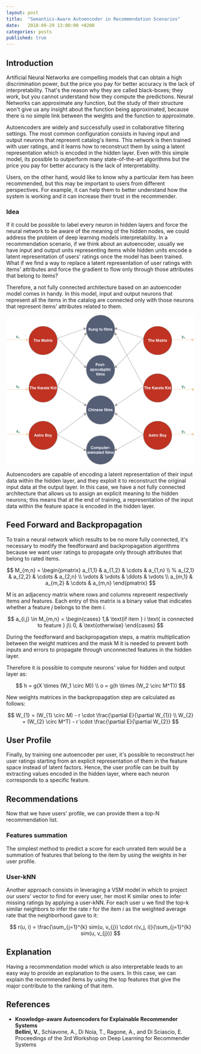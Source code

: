 ```yaml
---
layout: post
title:  "Semantics-Aware Autoencoder in Recommendation Scenarios"
date:   2018-09-29 13:00:00 +0200
categories: posts
published: true
---
```


## Introduction

Artificial Neural Networks are compelling models that can obtain a high discrimination power, but the price you pay for better accuracy is the lack of interpretability. That's the reason why they are called black-boxes; they work, but you cannot understand how they compute the predictions. Neural Networks can approximate any function, but the study of their structure won't give us any insight about the function being approximated, because there is no simple link between the weights and the function to approximate.

Autoencoders are widely and successfully used in collaborative filtering settings. The most common configuration consists in having input and output neurons that represent catalog's items. This network is then trained with user ratings, and it learns how to reconstruct them by using a latent representation which is encoded in the hidden layer. Even with this simple model, its possible to outperform many state-of-the-art algorithms but the price you pay for better accuracy is the lack of interpretability.

Users, on the other hand, would like to know why a particular item has been recommended, but this may be important to users from different perspectives. For example, it can help them to better understand how the system is working and it can increase their trust in the recommender.

### Idea

If it could be possible to label every neuron in hidden layers and force the neural network to be aware of the meaning of the hidden nodes, we could address the problem of deep learning models interpretability. In a recommendation scenario, if we think about an autoencoder, usually we have input and output units representing items while hidden units encode a latent representation of users' ratings once the model has been trained. What if we find a way to replace a latent representation of user ratings with items' attributes and force the gradient to flow only through those attributes that belong to items?

Therefore, a not fully connected architecture based on an autoencoder model comes in handy. In this model, input and output neurons that represent all the items in the catalog are connected only with those neurons that represent items’ attributes related to them.

![SEMAUTO](/assets/2018-09-29/semauto.png)

Autoencoders are capable of encoding a latent representation of their input data within the hidden layer, and they exploit it to reconstruct the original input data at the output layer. In this case, we have a not fully connected architecture that allows us to assign an explicit meaning to the hidden neurons; this means that at the end of training, a representation of the input data within the feature space is encoded in the hidden layer.

## Feed Forward and Backpropagation

To train a neural network which results to be no more fully connected, it's necessary to modify the feedforward and backpropagation algorithms because we want user ratings to propagate only through attributes that belong to rated items.

$$
M_{m,n} = \begin{pmatrix}
a_{1,1} & a_{1,2} & \cdots & a_{1,n} \\
%	a_{2,1} & a_{2,2} & \cdots & a_{2,n} \\
\vdots  & \vdots  & \ddots & \vdots  \\
a_{m,1} & a_{m,2} & \cdots & a_{m,n} 
\end{pmatrix}
$$

M is an adjacency matrix where rows and columns represent respectively items and features. Each entry of this matrix is a binary value that indicates whether a feature _j_ belongs to the item _i_.

$$
a_{i,j} \in M_{m,n} = 
\begin{cases}
1,& \text{if  item } i  \text{ is connected to feature } j\\
0,              & \text{otherwise}
\end{cases}
$$

During the feedforward and backpropagation steps, a matrix multiplication between the weight matrices and the mask M it is needed to prevent both inputs and errors to propagate through unconnected features in the hidden layer.

Therefore it is possible to compute neurons' value for hidden and output layer as:

$$
h =  g(X \times (W_1 \circ M))
\\
o = g(h \times (W_2 \circ M^T))
$$

New weights matrices in the backpropagation step are calculated as follows:

$$
W_{1} = (W_{1} \circ M) - r \cdot \frac{\partial E}{\partial W_{1}}
\\
W_{2} = (W_{2} \circ M^T) - r \cdot \frac{\partial E}{\partial W_{2}}
$$

## User Profile

Finally, by training one autoencoder per user, it's possible to reconstruct her user ratings starting from an explicit representation of them in the feature space instead of latent factors. Hence, the user profile can be built by extracting values encoded in the hidden layer, where each neuron corresponds to a specific feature.

## Recommendations

Now that we have users' profile, we can provide them a top-N recommendation list.

### Features summation
The simplest method to predict a score for each unrated item would be a summation of features that belong to the item by using the weights in her user profile.

### User-kNN
Another approach consists in leveraging a VSM model in which to project our users' vector to find for every user, her most K similar ones to infer missing ratings by applying a user-kNN. For each user _u_ we find the top-k similar neighbors to infer the rate _r_ for the item _i_ as the weighted average rate that the neighborhood gave to it:

$$
r(u, i) = \frac{\sum_{j=1}^{k} sim(u, v_{j}) \cdot r(v_j, i)}{\sum_{j=1}^{k} sim(u, v_{j})}
$$

## Explanation
Having a recommendation model which is also interpretable leads to an easy way to provide an explanation to the users. In this case, we can explain the recommended items by using the top features that give the major contribute to the ranking of that item.

## References
- **Knowledge-aware Autoencoders for Explainable Recommender Systems**
  <br>**Bellini, V.**, Schiavone, A., Di Noia, T., Ragone, A., and Di Sciascio, E.
  <br>Proceedings of the 3rd Workshop on Deep Learning for Recommender Systems
  <!--
- **Exploiting knowledge graphs for auto-encoding user ratings in recommender systems**
  <br>Bellini, V., Di Noia, T., Di Sciascio, E., Schiavone, A.
  <br>
  -->
- **Auto-encoding user ratings via knowledge graphs in recommendation scenarios**
  <br>**Bellini, V.**, Anelli, V.W., Di Noia, T., and Di Sciascio, E.
  <br>Proceedings of the 2nd Workshop on Deep Learning for Recommender Systems

{% include mathjax.html %}

